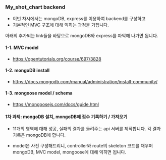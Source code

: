 ### My_shot_chart backend

* 이번 차시에서는 mongoDB, express를 이용하여 backend를 구성하고
* 기본적인 MVC 구조에 대해 익히는 과정을 가집니다.

아래의 추가되는 link들을 바탕으로 mongoDB와 express를 파악해 나가면 됩니다.

#### 1-1. MVC model
* https://opentutorials.org/course/697/3828

#### 1-2. mongoDB install
* https://docs.mongodb.com/manual/administration/install-community/

#### 1-3. mongoose model / schema
* https://mongoosejs.com/docs/guide.html

#### 1차 과제: mongoDB 설치, mongoDB에 점수 기록하기 / 가져오기
* 11개의 영역에 대해 성공, 실패의 결과를 돌려주는 api 서버를 제작합니다. 각 결과 기록은 mongoDB에 합니다.

* model은 사전 구성해드리니, controller와 route의 skeleton 코드를 채우며 mongoDB, MVC model, mongoose에 대해 익히면 됩니다.
